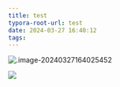 ```yaml
---
title: test
typora-root-url: test
date: 2024-03-27 16:40:12
tags:
---
```


![.image-20240327164025452](/image-20240327164025452.png)

<p><img src="./image-20240327164025452.png" loading="lazy"></p>